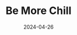 ---
title: Be More Chill
Theatre: Greenlight Theatre Company
Venue: Grace Darling Studio Theatre
date: 2024-04-26
opening_date: 2024-04-26
closing_date: 2024-04-28
showtimes:
- 2024-04-26 19:00:00
- 2024-04-27 13:00:00
- 2024-04-27 19:00:00
- 2024-04-28 13:00:00
- 2024-04-28 19:00:00
featured_image: 2024-Be-More-Chill.webp
featured_image_alt: "Poster for 'Be More Chill' by Greenlight Theatre Company, showcasing a visually striking digital glitch art background with vibrant, neon colors forming the title. This modern aesthetic fits the theme of the musical, which intertwines technology and personal discovery."
featured_image_caption: "Catch 'Be More Chill' at Greenlight Theatre Company from April 26-28, 2024. Experience a unique blend of technology, emotion and music in this popular musical."
featured_image_attr: 
featured_image_attr_link: 
playbill:
Website: 
Tickets: https://www.greenlighttheatreco.com/onstage
cast:
- Jeremy Heere: Jules Mcdonell
- Michael Mell: Charlie Gilyard
- Christine Canigula: Madeline Rey
- Rich: Selene Miller
- Brooke: Jessica Evgenikos
- Chloe: Cadence Walker
- Jenna Rolan: Gabrielle Gibson
- Jake Dillinger: Ethan Walker
- The Squip: Kennedy Fulk
- Mr. Heere: Nick Cooper
- Scary Stockboy: Val Bolton
- Mrs. Reyes: Veda Gishler
- Ensemble:
  - Hayden Jacobs
  - Max Scemin
  - River Gelsleichter
  - Claire Kirby
crew:
- Director: 
  - Rodney Holmes
  - Chris Milligan
- Stage Manager:
  - Jonathan Crawford
  - Jules McDonell
orchestra:
---